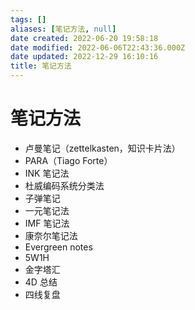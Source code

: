 ```yaml
---
tags: []
aliases: [笔记方法, null]
date created: 2022-06-20 19:58:18
date modified: 2022-06-06T22:43:36.000Z
date updated: 2022-12-29 16:10:16
title: 笔记方法
---
```


# 笔记方法

- 卢曼笔记（zettelkasten，知识卡片法）
- PARA（Tiago Forte）
- INK 笔记法
- 杜威编码系统分类法
- 子弹笔记
- 一元笔记法
- IMF 笔记法
- 康奈尔笔记法
- Evergreen notes
- 5W1H
- 金字塔汇
- 4D 总结
- 四线复盘
